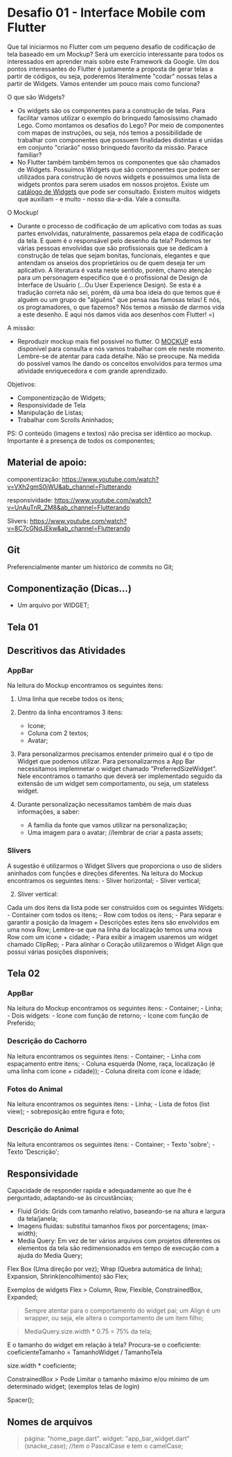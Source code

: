# Desafio 01 - Interface Mobile com Flutter

Que tal iniciarmos no Flutter com um pequeno desafio de codificação de tela baseado em um Mockup? Será um exercício interessante para todos os interessados em aprender mais sobre este Framework da Google. Um dos pontos interessantes do Flutter é justamente a proposta de gerar telas a partir de códigos, ou seja, poderemos literalmente "codar" nossas telas a partir de Widgets. Vamos entender um pouco mais como funciona?

O que são Widgets?
- Os widgets são os componentes para a construção de telas. Para facilitar vamos utilizar o exemplo do brinquedo famosíssimo chamado Lego. Como montamos os desafios do Lego? Por meio de componentes com mapas de instruções, ou seja, nós temos a possibilidade de trabalhar com componentes que possuem finalidades distintas e unidas em conjunto "criarão" nosso brinquedo favorito da missão. Parace familiar?
- No Flutter também também temos os componentes que são chamados de Widgets. Possuimos Widgets que são componentes que podem ser utilizados para construção de novos widgets e possuimos uma lista de widgets prontos para serem usados em nossos projetos. Existe um [catálogo de Widgets](https://docs.flutter.dev/development/ui/widgets) que pode ser consultado. Existem muitos widgets que auxiliam - e muito - nosso dia-a-dia. Vale a consulta.

O Mockup!
- Durante o processo de codificação de um aplicativo com todas as suas partes envolvidas, naturalmente, passaremos pela etapa de codificação da tela. E quem é o responsável pelo desenho da tela? Podemos ter várias pessoas envolvidas que são profissionais que se dedicam à construção de telas que sejam bonitas, funcionais, elegantes e que antendam os anseios dos proprietários ou de quem deseja ter um aplicativo. A literatura é vasta neste sentido, porém, chamo atenção para um personagem específico que é o profissional de Design de Interface de Usuário (...Ou User Experience Design). Se esta é a tradução correta não sei, porém, dá uma boa ideia do que temos que é alguém ou um grupo de "alguéns" que pensa nas famosas telas! E nós, os programadores, o que fazemos? Nós temos a missão de darmos vida a este desenho. E aqui nós damos vida aos desenhos com Flutter! =)

A missão:
- Reproduzir mockup mais fiel possivel no flutter. O [MOCKUP](https://dribbble.com/shots/11779683-PET-ADOPTION-APP/attachments/3403695?mode=media) está disponível para consulta e nós vamos trabalhar com ele neste momento. Lembre-se de atentar para cada detalhe. Não se preocupe. Na medida do possível vamos lhe dando os conceitos envolvidos para termos uma atividade enriquecedora e com grande aprendizado.



Objetivos:
- Componentização de Widgets;
- Responsividade de Tela
- Manipulação de Listas;
- Trabalhar com Scrolls Aninhados;

PS: O conteúdo (imagens e textos) não precisa ser idêntico ao mockup. Importante é a presença de todos os componentes;

## Material de apoio:

componentização: https://www.youtube.com/watch?v=VXh2gmS0jWU&ab_channel=Flutterando

responsividade: https://www.youtube.com/watch?v=UnAuTnR_ZM8&ab_channel=Flutterando

Slivers: https://www.youtube.com/watch?v=8C7cGNdJEkw&ab_channel=Flutterando

## Git

Preferencialmente manter um histórico de commits no Git;

## Componentização (Dicas...)
- Um arquivo por WIDGET;

## Tela 01
## Descritivos das Atividades
### AppBar
Na leitura do Mockup encontramos os seguintes itens:
1. Uma linha que recebe todos os itens;

2. Dentro da linha encontramos 3 itens:
    - Icone;
    - Coluna com 2 textos;
    - Avatar;

3. Para personalizarmos precisamos entender primeiro qual é o tipo de Widget que podemos utilizar. Para personalizarmos a App Bar necessitamos implemnetar o widget chamado "PreferredSizeWidget". Nele encontramos o tamanho que deverá ser implementado seguido da extensão de um widget sem comportamento, ou seja, um stateless widget. 

4. Durante personalização necessitamos também de mais duas informações, a saber:
    - A família da fonte que vamos utilizar na personalização;
    - Uma imagem para o avatar; //lembrar de criar a pasta assets;

### Slivers
A sugestão é utilizarmos o Widget Slivers que proporciona o uso de sliders aninhados com funções e direções diferentes. 
Na leitura do Mockup encontramos os seguintes itens:
    - Sliver horizontal;
    - Sliver vertical;

2. Sliver vertical:

Cada um dos itens da lista pode ser construídos com os seguintes Widgets:
    - Container com todos os itens;
    - Row com todos os itens;
    - Para separar e garantir a posição da Imagem + Descrições estes itens são envolvidos em uma nova Row; Lembre-se que na linha da localização temos uma nova Row com um icone + cidade;
    - Para exibir a imagem usaremos um widget chamado ClipRep;
    - Para alinhar o Coração utilizaremos o Widget Align que possui várias posições disponíveis;

## Tela 02
### AppBar
Na leitura do Mockup encontramos os seguintes itens:
    - Container;
    - Linha;
    - Dois widgets:
        - Icone com função de retorno;
        - Icone com função de Preferido;

### Descrição do Cachorro
Na leitura encontramos os seguintes itens:
    - Container;
    - Linha com espaçamento entre itens;
    - Coluna esquerda (Nome, raça, localização (é uma linha com ícone + cidade));
    - Coluna direita com ícone e idade;


### Fotos do Animal
Na leitura encontramos os seguintes itens:
    - Linha;
    - Lista de fotos (list view);
    - sobreposição entre figura e foto;

### Descrição do Animal
Na leitura encontramos os seguintes itens:
    - Container;
    - Texto 'sobre';
    - Texto 'Descrição';



## Responsividade
Capacidade de responder rapida e adequadamente ao que lhe é perguntado, adaptando-se às circustâncias;

- Fluid Grids: Grids com tamanho relativo, baseando-se na altura e largura da tela/janela;
- Imagens fluidas: substitui tamanhos fixos por porcentagens; (max-width);
- Media Query: Em vez de ter vários arquivos com projetos diferentes os elementos da tela são redimensionados em tempo de execução com a ajuda do Media Query;

Flex Box (Uma direção por vez);
Wrap (Quebra automática de linha);
Expansion, Shrink(encolhimento) são Flex; 

Exemplos de widgets Flex > Column, Row, Flexible, ConstrainedBox, Expanded;

> Sempre atentar para o comportamento do widget pai;
> um Align é um wrapper, ou seja, ele altera o comportamento de um item filho;

> MediaQuery.size.width * 0.75 = 75% da tela;

E o tamanho do widget em relação à tela?
Procura-se o coeficiente:
coeficienteTamanho = TamanhoWidget / TamanhoTela

size.width * coeficiente;

ConstrainedBox > Pode Limitar o tamanho máximo e/ou mínimo de um determinado widget; (exemplos telas de login)

Spacer();

## Nomes de arquivos
> página: "home_page.dart".
> widget: "app_bar_widget.dart" (snacke_case); //tem o PascalCase e tem o camelCase;